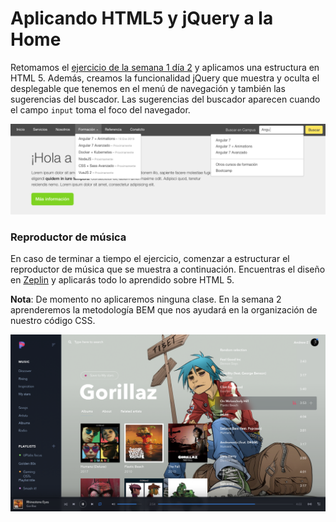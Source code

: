 # Aplicando HTML5 y jQuery a la Home

Retomamos el [ejercicio de la semana 1 día 2](https://github.com/campusboream/week1_day2) y aplicamos una estructura en HTML 5. Además, creamos la funcionalidad jQuery que muestra y oculta el desplegable que tenemos en el menú de navegación y también las sugerencias del buscador. Las sugerencias del buscador aparecen cuando el campo `input` toma el foco del navegador.

![alt](images/jquery.png)

### Reproductor de música

En caso de terminar a tiempo el ejercicio, comenzar a estructurar el reproductor de música que se muestra a continuación. Encuentras el diseño en [Zeplin](https://app.zeplin.io/) y aplicarás todo lo aprendido sobre HTML 5.

**Nota**: De momento no aplicaremos ninguna clase. En la semana 2 aprenderemos la metodología BEM que nos ayudará en la organización de nuestro código CSS.

![alt](images/player.png)